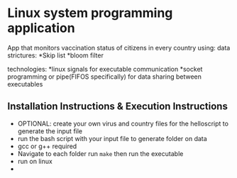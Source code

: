 # Linux system programming application

App that monitors vaccination status of citizens in every country using:
data strictures:
*Skip list
*bloom filter

technologies:
*linux signals for executable communication
*socket programming or pipe(FIFOS specifically) for data sharing between executables

## Installation Instructions & Execution Instructions
- OPTIONAL: create your own virus and country files for the helloscript to generate the input file
- run the bash script with your input file to generate folder on data
- gcc or g++ required
- Navigate to each folder run `make` then run the executable
- run on linux
- 
